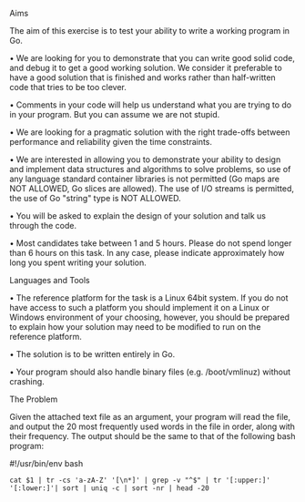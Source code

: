 Aims

The aim of this exercise is to test your ability to write a working program in Go.

• We are looking for you to demonstrate that you can write good solid code, and debug it to get a good working solution. We consider it preferable to have a good solution that is finished and works rather than half-written code that tries to be too clever.

• Comments in your code will help us understand what you are trying to do in your program. But you can assume we are not stupid.

• We are looking for a pragmatic solution with the right trade-offs between performance and reliability given the time constraints.

• We are interested in allowing you to demonstrate your ability to design and implement data structures and algorithms to solve problems, so use of any language standard container libraries is not permitted (Go maps are NOT ALLOWED, Go slices are allowed). The use of I/O streams is permitted, the use of Go "string" type is NOT ALLOWED.

• You will be asked to explain the design of your solution and talk us through the code.

• Most candidates take between 1 and 5 hours. Please do not spend longer than 6 hours on this task. In any case, please indicate approximately how long you spent writing your solution.

Languages and Tools

• The reference platform for the task is a Linux 64bit system. If you do not have access to such a platform you should implement it on a Linux or Windows environment of your choosing, however, you should be prepared to explain how your solution may need to be modified to run on the reference platform.

• The solution is to be written entirely in Go.

• Your program should also handle binary files (e.g. /boot/vmlinuz) without crashing.

The Problem

Given the attached text file as an argument, your program will read the file, and output the 20 most frequently used words in the file in order, along with their frequency. The output should be the same to that of the following bash program:

#!/usr/bin/env bash

`cat $1 | tr -cs 'a-zA-Z' '[\n*]' | grep -v "^$" | tr '[:upper:]' '[:lower:]'| sort | uniq -c | sort -nr | head -20`
